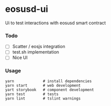 # eosusd-ui

Ui to test interactions with eosusd smart contract

### Todo

- [ ] Scatter / eosjs integration
- [ ] test.sh implementation
- [ ] Nice UI

### Usage

```
yarn             # install dependencies
yarn start       # web development
yart storybook   # component development
yarn test        # tests
yarn lint        # tslint warnings
```